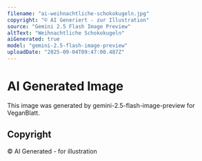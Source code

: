 ```yaml
---
filename: "ai-weihnachtliche-schokokugeln.jpg"
copyright: "© AI Generiert - zur Illustration"
source: "Gemini 2.5 Flash Image Preview"
altText: "Weihnachtliche Schokokugeln"
aiGenerated: true
model: "gemini-2.5-flash-image-preview"
uploadDate: "2025-09-04T09:47:00.487Z"
---
```


# AI Generated Image

This image was generated by gemini-2.5-flash-image-preview for VeganBlatt.

## Copyright
© AI Generated - for illustration
